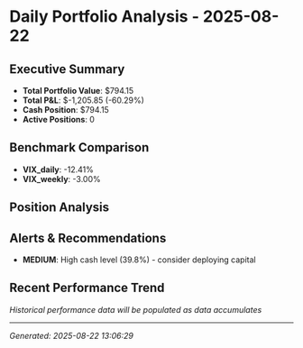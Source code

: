 # Daily Portfolio Analysis - 2025-08-22

## Executive Summary
- **Total Portfolio Value**: $794.15
- **Total P&L**: $-1,205.85 (-60.29%)
- **Cash Position**: $794.15
- **Active Positions**: 0

## Benchmark Comparison
- **VIX_daily**: -12.41%
- **VIX_weekly**: -3.00%

## Position Analysis
## Alerts & Recommendations
- **MEDIUM**: High cash level (39.8%) - consider deploying capital

## Recent Performance Trend
*Historical performance data will be populated as data accumulates*

---
*Generated: 2025-08-22 13:06:29*
